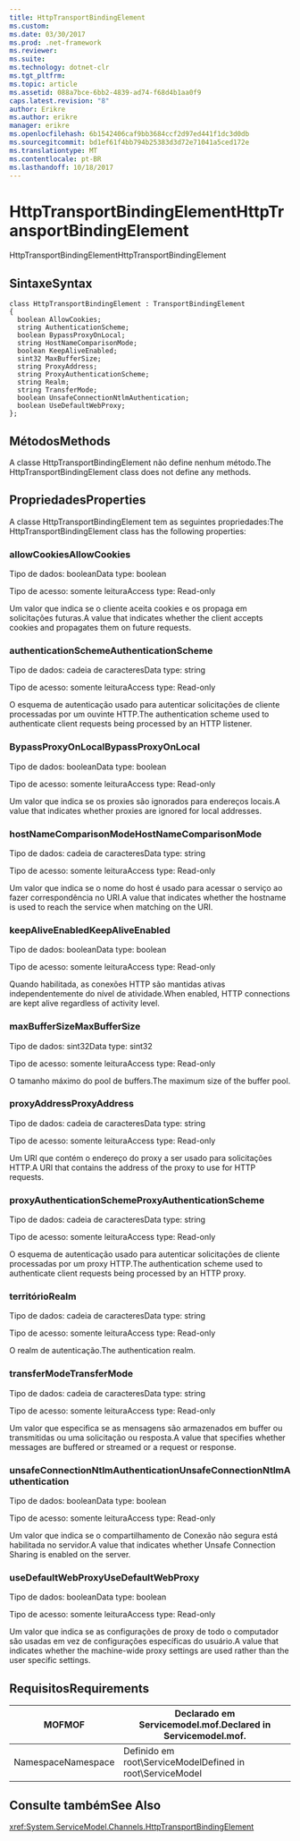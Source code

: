 ```yaml
---
title: HttpTransportBindingElement
ms.custom: 
ms.date: 03/30/2017
ms.prod: .net-framework
ms.reviewer: 
ms.suite: 
ms.technology: dotnet-clr
ms.tgt_pltfrm: 
ms.topic: article
ms.assetid: 088a7bce-6bb2-4839-ad74-f68d4b1aa0f9
caps.latest.revision: "8"
author: Erikre
ms.author: erikre
manager: erikre
ms.openlocfilehash: 6b1542406caf9bb3684ccf2d97ed441f1dc3d0db
ms.sourcegitcommit: bd1ef61f4bb794b25383d3d72e71041a5ced172e
ms.translationtype: MT
ms.contentlocale: pt-BR
ms.lasthandoff: 10/18/2017
---
```

# <a name="httptransportbindingelement"></a><span data-ttu-id="6d316-102">HttpTransportBindingElement</span><span class="sxs-lookup"><span data-stu-id="6d316-102">HttpTransportBindingElement</span></span>
<span data-ttu-id="6d316-103">HttpTransportBindingElement</span><span class="sxs-lookup"><span data-stu-id="6d316-103">HttpTransportBindingElement</span></span>  
  
## <a name="syntax"></a><span data-ttu-id="6d316-104">Sintaxe</span><span class="sxs-lookup"><span data-stu-id="6d316-104">Syntax</span></span>  
  
```  
class HttpTransportBindingElement : TransportBindingElement  
{  
  boolean AllowCookies;  
  string AuthenticationScheme;  
  boolean BypassProxyOnLocal;  
  string HostNameComparisonMode;  
  boolean KeepAliveEnabled;  
  sint32 MaxBufferSize;  
  string ProxyAddress;  
  string ProxyAuthenticationScheme;  
  string Realm;  
  string TransferMode;  
  boolean UnsafeConnectionNtlmAuthentication;  
  boolean UseDefaultWebProxy;  
};  
```  
  
## <a name="methods"></a><span data-ttu-id="6d316-105">Métodos</span><span class="sxs-lookup"><span data-stu-id="6d316-105">Methods</span></span>  
 <span data-ttu-id="6d316-106">A classe HttpTransportBindingElement não define nenhum método.</span><span class="sxs-lookup"><span data-stu-id="6d316-106">The HttpTransportBindingElement class does not define any methods.</span></span>  
  
## <a name="properties"></a><span data-ttu-id="6d316-107">Propriedades</span><span class="sxs-lookup"><span data-stu-id="6d316-107">Properties</span></span>  
 <span data-ttu-id="6d316-108">A classe HttpTransportBindingElement tem as seguintes propriedades:</span><span class="sxs-lookup"><span data-stu-id="6d316-108">The HttpTransportBindingElement class has the following properties:</span></span>  
  
### <a name="allowcookies"></a><span data-ttu-id="6d316-109">allowCookies</span><span class="sxs-lookup"><span data-stu-id="6d316-109">AllowCookies</span></span>  
 <span data-ttu-id="6d316-110">Tipo de dados: boolean</span><span class="sxs-lookup"><span data-stu-id="6d316-110">Data type: boolean</span></span>  
  
 <span data-ttu-id="6d316-111">Tipo de acesso: somente leitura</span><span class="sxs-lookup"><span data-stu-id="6d316-111">Access type: Read-only</span></span>  
  
 <span data-ttu-id="6d316-112">Um valor que indica se o cliente aceita cookies e os propaga em solicitações futuras.</span><span class="sxs-lookup"><span data-stu-id="6d316-112">A value that indicates whether the client accepts cookies and propagates them on future requests.</span></span>  
  
### <a name="authenticationscheme"></a><span data-ttu-id="6d316-113">authenticationScheme</span><span class="sxs-lookup"><span data-stu-id="6d316-113">AuthenticationScheme</span></span>  
 <span data-ttu-id="6d316-114">Tipo de dados: cadeia de caracteres</span><span class="sxs-lookup"><span data-stu-id="6d316-114">Data type: string</span></span>  
  
 <span data-ttu-id="6d316-115">Tipo de acesso: somente leitura</span><span class="sxs-lookup"><span data-stu-id="6d316-115">Access type: Read-only</span></span>  
  
 <span data-ttu-id="6d316-116">O esquema de autenticação usado para autenticar solicitações de cliente processadas por um ouvinte HTTP.</span><span class="sxs-lookup"><span data-stu-id="6d316-116">The authentication scheme used to authenticate client requests being processed by an HTTP listener.</span></span>  
  
### <a name="bypassproxyonlocal"></a><span data-ttu-id="6d316-117">BypassProxyOnLocal</span><span class="sxs-lookup"><span data-stu-id="6d316-117">BypassProxyOnLocal</span></span>  
 <span data-ttu-id="6d316-118">Tipo de dados: boolean</span><span class="sxs-lookup"><span data-stu-id="6d316-118">Data type: boolean</span></span>  
  
 <span data-ttu-id="6d316-119">Tipo de acesso: somente leitura</span><span class="sxs-lookup"><span data-stu-id="6d316-119">Access type: Read-only</span></span>  
  
 <span data-ttu-id="6d316-120">Um valor que indica se os proxies são ignorados para endereços locais.</span><span class="sxs-lookup"><span data-stu-id="6d316-120">A value that indicates whether proxies are ignored for local addresses.</span></span>  
  
### <a name="hostnamecomparisonmode"></a><span data-ttu-id="6d316-121">hostNameComparisonMode</span><span class="sxs-lookup"><span data-stu-id="6d316-121">HostNameComparisonMode</span></span>  
 <span data-ttu-id="6d316-122">Tipo de dados: cadeia de caracteres</span><span class="sxs-lookup"><span data-stu-id="6d316-122">Data type: string</span></span>  
  
 <span data-ttu-id="6d316-123">Tipo de acesso: somente leitura</span><span class="sxs-lookup"><span data-stu-id="6d316-123">Access type: Read-only</span></span>  
  
 <span data-ttu-id="6d316-124">Um valor que indica se o nome do host é usado para acessar o serviço ao fazer correspondência no URI.</span><span class="sxs-lookup"><span data-stu-id="6d316-124">A value that indicates whether the hostname is used to reach the service when matching on the URI.</span></span>  
  
### <a name="keepaliveenabled"></a><span data-ttu-id="6d316-125">keepAliveEnabled</span><span class="sxs-lookup"><span data-stu-id="6d316-125">KeepAliveEnabled</span></span>  
 <span data-ttu-id="6d316-126">Tipo de dados: boolean</span><span class="sxs-lookup"><span data-stu-id="6d316-126">Data type: boolean</span></span>  
  
 <span data-ttu-id="6d316-127">Tipo de acesso: somente leitura</span><span class="sxs-lookup"><span data-stu-id="6d316-127">Access type: Read-only</span></span>  
  
 <span data-ttu-id="6d316-128">Quando habilitada, as conexões HTTP são mantidas ativas independentemente do nível de atividade.</span><span class="sxs-lookup"><span data-stu-id="6d316-128">When enabled, HTTP connections are kept alive regardless of activity level.</span></span>  
  
### <a name="maxbuffersize"></a><span data-ttu-id="6d316-129">maxBufferSize</span><span class="sxs-lookup"><span data-stu-id="6d316-129">MaxBufferSize</span></span>  
 <span data-ttu-id="6d316-130">Tipo de dados: sint32</span><span class="sxs-lookup"><span data-stu-id="6d316-130">Data type: sint32</span></span>  
  
 <span data-ttu-id="6d316-131">Tipo de acesso: somente leitura</span><span class="sxs-lookup"><span data-stu-id="6d316-131">Access type: Read-only</span></span>  
  
 <span data-ttu-id="6d316-132">O tamanho máximo do pool de buffers.</span><span class="sxs-lookup"><span data-stu-id="6d316-132">The maximum size of the buffer pool.</span></span>  
  
### <a name="proxyaddress"></a><span data-ttu-id="6d316-133">proxyAddress</span><span class="sxs-lookup"><span data-stu-id="6d316-133">ProxyAddress</span></span>  
 <span data-ttu-id="6d316-134">Tipo de dados: cadeia de caracteres</span><span class="sxs-lookup"><span data-stu-id="6d316-134">Data type: string</span></span>  
  
 <span data-ttu-id="6d316-135">Tipo de acesso: somente leitura</span><span class="sxs-lookup"><span data-stu-id="6d316-135">Access type: Read-only</span></span>  
  
 <span data-ttu-id="6d316-136">Um URI que contém o endereço do proxy a ser usado para solicitações HTTP.</span><span class="sxs-lookup"><span data-stu-id="6d316-136">A URI that contains the address of the proxy to use for HTTP requests.</span></span>  
  
### <a name="proxyauthenticationscheme"></a><span data-ttu-id="6d316-137">proxyAuthenticationScheme</span><span class="sxs-lookup"><span data-stu-id="6d316-137">ProxyAuthenticationScheme</span></span>  
 <span data-ttu-id="6d316-138">Tipo de dados: cadeia de caracteres</span><span class="sxs-lookup"><span data-stu-id="6d316-138">Data type: string</span></span>  
  
 <span data-ttu-id="6d316-139">Tipo de acesso: somente leitura</span><span class="sxs-lookup"><span data-stu-id="6d316-139">Access type: Read-only</span></span>  
  
 <span data-ttu-id="6d316-140">O esquema de autenticação usado para autenticar solicitações de cliente processadas por um proxy HTTP.</span><span class="sxs-lookup"><span data-stu-id="6d316-140">The authentication scheme used to authenticate client requests being processed by an HTTP proxy.</span></span>  
  
### <a name="realm"></a><span data-ttu-id="6d316-141">território</span><span class="sxs-lookup"><span data-stu-id="6d316-141">Realm</span></span>  
 <span data-ttu-id="6d316-142">Tipo de dados: cadeia de caracteres</span><span class="sxs-lookup"><span data-stu-id="6d316-142">Data type: string</span></span>  
  
 <span data-ttu-id="6d316-143">Tipo de acesso: somente leitura</span><span class="sxs-lookup"><span data-stu-id="6d316-143">Access type: Read-only</span></span>  
  
 <span data-ttu-id="6d316-144">O realm de autenticação.</span><span class="sxs-lookup"><span data-stu-id="6d316-144">The authentication realm.</span></span>  
  
### <a name="transfermode"></a><span data-ttu-id="6d316-145">transferMode</span><span class="sxs-lookup"><span data-stu-id="6d316-145">TransferMode</span></span>  
 <span data-ttu-id="6d316-146">Tipo de dados: cadeia de caracteres</span><span class="sxs-lookup"><span data-stu-id="6d316-146">Data type: string</span></span>  
  
 <span data-ttu-id="6d316-147">Tipo de acesso: somente leitura</span><span class="sxs-lookup"><span data-stu-id="6d316-147">Access type: Read-only</span></span>  
  
 <span data-ttu-id="6d316-148">Um valor que especifica se as mensagens são armazenados em buffer ou transmitidas ou uma solicitação ou resposta.</span><span class="sxs-lookup"><span data-stu-id="6d316-148">A value that specifies whether messages are buffered or streamed or a request or response.</span></span>  
  
### <a name="unsafeconnectionntlmauthentication"></a><span data-ttu-id="6d316-149">unsafeConnectionNtlmAuthentication</span><span class="sxs-lookup"><span data-stu-id="6d316-149">UnsafeConnectionNtlmAuthentication</span></span>  
 <span data-ttu-id="6d316-150">Tipo de dados: boolean</span><span class="sxs-lookup"><span data-stu-id="6d316-150">Data type: boolean</span></span>  
  
 <span data-ttu-id="6d316-151">Tipo de acesso: somente leitura</span><span class="sxs-lookup"><span data-stu-id="6d316-151">Access type: Read-only</span></span>  
  
 <span data-ttu-id="6d316-152">Um valor que indica se o compartilhamento de Conexão não segura está habilitada no servidor.</span><span class="sxs-lookup"><span data-stu-id="6d316-152">A value that indicates whether Unsafe Connection Sharing is enabled on the server.</span></span>  
  
### <a name="usedefaultwebproxy"></a><span data-ttu-id="6d316-153">useDefaultWebProxy</span><span class="sxs-lookup"><span data-stu-id="6d316-153">UseDefaultWebProxy</span></span>  
 <span data-ttu-id="6d316-154">Tipo de dados: boolean</span><span class="sxs-lookup"><span data-stu-id="6d316-154">Data type: boolean</span></span>  
  
 <span data-ttu-id="6d316-155">Tipo de acesso: somente leitura</span><span class="sxs-lookup"><span data-stu-id="6d316-155">Access type: Read-only</span></span>  
  
 <span data-ttu-id="6d316-156">Um valor que indica se as configurações de proxy de todo o computador são usadas em vez de configurações específicas do usuário.</span><span class="sxs-lookup"><span data-stu-id="6d316-156">A value that indicates whether the machine-wide proxy settings are used rather than the user specific settings.</span></span>  
  
## <a name="requirements"></a><span data-ttu-id="6d316-157">Requisitos</span><span class="sxs-lookup"><span data-stu-id="6d316-157">Requirements</span></span>  
  
|<span data-ttu-id="6d316-158">MOF</span><span class="sxs-lookup"><span data-stu-id="6d316-158">MOF</span></span>|<span data-ttu-id="6d316-159">Declarado em Servicemodel.mof.</span><span class="sxs-lookup"><span data-stu-id="6d316-159">Declared in Servicemodel.mof.</span></span>|  
|---------|-----------------------------------|  
|<span data-ttu-id="6d316-160">Namespace</span><span class="sxs-lookup"><span data-stu-id="6d316-160">Namespace</span></span>|<span data-ttu-id="6d316-161">Definido em root\ServiceModel</span><span class="sxs-lookup"><span data-stu-id="6d316-161">Defined in root\ServiceModel</span></span>|  
  
## <a name="see-also"></a><span data-ttu-id="6d316-162">Consulte também</span><span class="sxs-lookup"><span data-stu-id="6d316-162">See Also</span></span>  
 <xref:System.ServiceModel.Channels.HttpTransportBindingElement>
